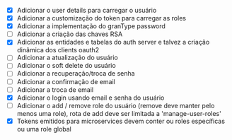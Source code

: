 - [X] Adicionar o user details para carregar o usuário
- [X] Adicionar a customização do token para carregar as roles
- [X] Adicionar a implementação do granType password
- [ ] Adicionar a criação das chaves RSA
- [X] Adicionar as entidades e tabelas do auth server e talvez a criação dinâmica dos clients oauth2
- [ ] Adicionar a atualização do usuário
- [ ] Adicionar o soft delete do usuário
- [ ] Adicionar a recuperação/troca de senha
- [ ] Adicionar a confirmação de email
- [ ] Adicionar a troca de email
- [X] Adicionar o login usando email e senha do usuário
- [ ] Adicionar o add / remove role do usuário (remove deve manter pelo menos uma role), rota de add deve ser limitada a 'manage-user-roles'
- [X] Tokens emitidos para microservices devem conter ou roles específicas ou uma role global